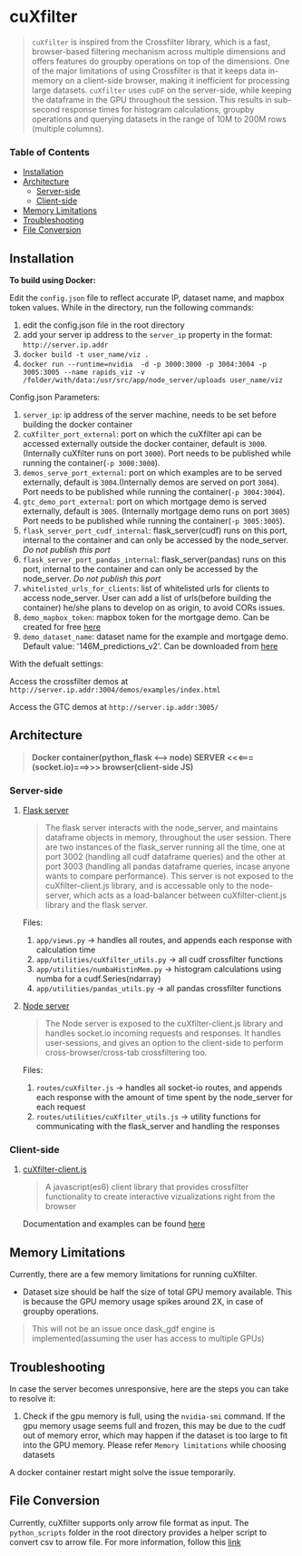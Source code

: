 
# cuXfilter
> `cuXfilter` is inspired from the Crossfilter library, which is a fast, browser-based filtering mechanism across multiple dimensions and offers features do groupby operations on top of the dimensions. One of the major limitations of using Crossfilter is that it keeps data in-memory on a client-side browser, making it inefficient for processing large datasets. `cuXfilter` uses `cuDF` on the server-side, while keeping the dataframe in the GPU throughout the session. This results in sub-second response times for histogram calculations, groupby operations and querying datasets in the range of 10M to 200M rows (multiple columns).

### Table of Contents
- [Installation](#installation)
- [Architecture](#architecture)
    - [Server-side](#server-side)
    - [Client-side](#client-side)
- [Memory Limitations](#memory-limitations)
- [Troubleshooting](#troubleshooting)
- [File Conversion](#file-conversion)


## Installation


**To build using Docker:**

Edit the `config.json` file to reflect accurate IP, dataset name, and mapbox token values. While in the directory, run the following commands:

1. edit the config.json file in the root directory
2. add your server ip address to the `server_ip` property in the format: `http://server.ip.addr`
3. `docker build -t user_name/viz .`
4. `docker run --runtime=nvidia  -d -p 3000:3000 -p 3004:3004 -p 3005:3005 --name rapids_viz -v /folder/with/data:/usr/src/app/node_server/uploads user_name/viz`

Config.json Parameters:

1. `server_ip`: ip address of the server machine, needs to be set before building the docker container
2. `cuXfilter_port_external`: port on which the cuXfilter api can be accessed externally outside the docker container, default is `3000`. (Internally cuXfilter runs on port `3000`). Port needs to be published while running the container(`-p 3000:3000`).
3. `demos_serve_port_external`: port on which examples are to be served externally, default is `3004`.(Internally demos are served on port `3004`). Port needs to be published while running the container(`-p 3004:3004`).
4. `gtc_demo_port_external`: port on which mortgage demo is served externally, default is `3005`. (Internally mortgage demo runs on port `3005`) Port needs to be published while running the container(`-p 3005:3005`).
5. `flask_server_port_cudf_internal`: flask_server(cudf) runs on this port, internal to the container and can only be accessed by the node_server. *Do not publish this port*
6. `flask_server_port_pandas_internal`: flask_server(pandas) runs on this port, internal to the container and can only be accessed by the node_server. *Do not publish this port*
7. `whitelisted_urls_for_clients`: list of whitelisted urls for clients to access node_server. User can add a list of urls(before building the container) he/she plans to develop on as origin, to avoid CORs issues.
8. `demo_mapbox_token`: mapbox token for the mortgage demo. Can be created for free [here](https://www.mapbox.com/help/define-access-token/)
9. `demo_dataset_name`: dataset name for the example and mortgage demo. Default value: '146M_predictions_v2'. Can be downloaded from [here](https://drive.google.com/open?id=12HiPwoxmmLsWhQHQMgyzxTk4za_Y7XRh)


With the defualt settings:

Access the crossfilter demos at `http://server.ip.addr:3004/demos/examples/index.html`

Access the GTC demos at `http://server.ip.addr:3005/`


## Architecture
> **Docker container(python_flask <--> node) SERVER  <<<===(socket.io)===>>> browser(client-side JS)**

### Server-side
1. [Flask server](flask_server)

    > The flask server interacts with the node_server, and maintains dataframe objects in memory, throughout the user session. There are two instances of the flask_server running all the time, one at port 3002 (handling all cudf dataframe queries) and the other at port 3003 (handling all pandas dataframe queries, incase anyone wants to compare performance). This server is not exposed to the cuXfilter-client.js library, and is accessable only to the node-server, which acts as a load-balancer between cuXfilter-client.js library and the flask server.

    Files:
    1. `app/views.py` -> handles all routes, and appends each response with calculation time
    2. `app/utilities/cuXfilter_utils.py` -> all cudf crossfilter functions
    3. `app/utilities/numbaHistinMem.py` -> histogram calculations using numba for a cudf.Series(ndarray)
    4. `app/utilities/pandas_utils.py` -> all pandas crossfilter functions



2. [Node server](node_server)

    > The Node server is exposed to the cuXfilter-client.js library and handles socket.io incoming requests and responses. It handles user-sessions, and gives an option to the client-side to perform cross-browser/cross-tab crossfiltering too.

    Files:
    1. `routes/cuXfilter.js` -> handles all socket-io routes, and appends each response with the amount of time spent by the node_server for each request
    2. `routes/utilities/cuXfilter_utils.js` -> utility functions for communicating with the flask_server and handling the responses

### Client-side
1. [cuXfilter-client.js](client_side)

    > A javascript(es6) client library that provides crossfilter functionality to create interactive vizualizations right from the browser

    Documentation and examples can be found [here](client_side)



## Memory Limitations
Currently, there are a few memory limitations for running cuXfilter.

- Dataset size should be half the size of total GPU memory available. This is because the GPU memory usage spikes around 2X, in case of groupby operations.

>  This will not be an issue once dask_gdf engine is implemented(assuming the user has access to multiple GPUs)



## Troubleshooting
In case the server becomes unresponsive, here are the steps you can take to resolve it:

1. Check if the gpu memory is full, using the `nvidia-smi` command. If the gpu memory usage seems full and frozen, this may be due to the cudf out of memory error, which may happen if the dataset is too large to fit into the GPU memory. Please refer `Memory limitations` while choosing datasets

A docker container restart might solve the issue temporarily.



## File Conversion
Currently, cuXfilter supports only arrow file format as input. The `python_scripts` folder in the root directory provides a helper script to convert csv to arrow file. For more information, follow this [link](python_scripts)

